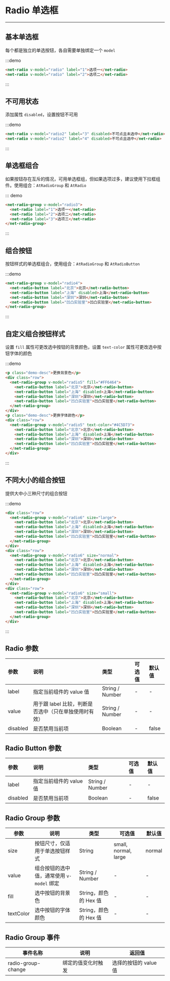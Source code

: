 # Radio 单选框

----

## 基本单选框

每个都是独立的单选按钮，各自需要单独绑定一个 `model`

:::demo
```html
<net-radio v-model="radio" label="1">选项一</net-radio>
<net-radio v-model="radio" label="2">选项二</net-radio>
```
:::

## 不可用状态

添加属性 `disabled`，设置按钮不可用

:::demo
```html
<net-radio v-model="radio2" label="3" disabled>不可点且未选中</net-radio>
<net-radio v-model="radio2" label="4" disabled>不可点且选中</net-radio>
```
:::

## 单选框组合

如果按钮存在互斥的情况，可用单选框组，但如果选项过多，建议使用下拉框组件。使用组合：`AtRadioGroup` 和 `AtRadio`

::: demo
```html
<net-radio-group v-model="radio3">
  <net-radio label="1">选项一</net-radio>
  <net-radio label="2">选项二</net-radio>
  <net-radio label="3">选项三</net-radio>
</net-radio-group>
```
:::


## 组合按钮

按钮样式的单选框组合，使用组合：`AtRadioGroup` 和 `AtRadioButton`

:::demo
```html
<net-radio-group v-model="radio4">
  <net-radio-button label="北京">北京</net-radio-button>
  <net-radio-button label="上海" disabled>上海</net-radio-button>
  <net-radio-button label="深圳">深圳</net-radio-button>
  <net-radio-button label="凹凸实验室">凹凸实验室</net-radio-button>
</net-radio-group>
```
:::

## 自定义组合按钮样式

设置 `fill` 属性可更改选中按钮的背景颜色，设置 `text-color` 属性可更改选中按钮字体的颜色

:::demo
```html
<p class="demo-desc">更换背景色</p>
<div class="row">
  <net-radio-group v-model="radio5" fill="#FF6464">
    <net-radio-button label="北京">北京</net-radio-button>
    <net-radio-button label="上海" disabled>上海</net-radio-button>
    <net-radio-button label="深圳">深圳</net-radio-button>
    <net-radio-button label="凹凸实验室">凹凸实验室</net-radio-button>
  </net-radio-group>
</div>
<p class="demo-desc">更换字体颜色</p>
<div class="row">
  <net-radio-group v-model="radio5" text-color="#4C5D73">
    <net-radio-button label="北京">北京</net-radio-button>
    <net-radio-button label="上海" disabled>上海</net-radio-button>
    <net-radio-button label="深圳">深圳</net-radio-button>
    <net-radio-button label="凹凸实验室">凹凸实验室</net-radio-button>
  </net-radio-group>
</div>
```
:::

## 不同大小的组合按钮

提供大中小三种尺寸的组合按钮

:::demo
```html
<div class="row">
  <net-radio-group v-model="radio6" size="large">
    <net-radio-button label="北京">北京</net-radio-button>
    <net-radio-button label="上海" disabled>上海</net-radio-button>
    <net-radio-button label="深圳">深圳</net-radio-button>
    <net-radio-button label="凹凸实验室">凹凸实验室</net-radio-button>
  </net-radio-group>
</div>
<div class="row">
  <net-radio-group v-model="radio6" size="normal">
    <net-radio-button label="北京">北京</net-radio-button>
    <net-radio-button label="上海" disabled>上海</net-radio-button>
    <net-radio-button label="深圳">深圳</net-radio-button>
    <net-radio-button label="凹凸实验室">凹凸实验室</net-radio-button>
  </net-radio-group>
</div>
<div class="row">
  <net-radio-group v-model="radio6" size="small">
    <net-radio-button label="北京">北京</net-radio-button>
    <net-radio-button label="上海" disabled>上海</net-radio-button>
    <net-radio-button label="深圳">深圳</net-radio-button>
    <net-radio-button label="凹凸实验室">凹凸实验室</net-radio-button>
  </net-radio-group>
</div>
```
:::

## Radio 参数

| 参数      | 说明          | 类型      | 可选值                           | 默认值  |
| :---------- | :-------------- | :---------- | :-----------------------------  | :-------- |
| label | 指定当前组件的 value 值 | String / Number | - | - |
| value | 用于跟 label 比较，判断是否选中（只在单独使用时有效） | String / Number | - | - |
| disabled | 是否禁用当前项 |Boolean | - | false |

## Radio Button 参数

| 参数      | 说明          | 类型      | 可选值                           | 默认值  |
| :---------- | :-------------- | :---------- | :-----------------------------  | :-------- |
| label | 指定当前组件的 value 值 | String / Number | - | - |
| disabled | 是否禁用当前项 |Boolean | - | false |

## Radio Group 参数

| 参数      | 说明          | 类型      | 可选值                           | 默认值  |
|---------- |-------------- |---------- |--------------------------------  |-------- |
| size | 按钮尺寸，仅适用于单选按钮样式 | String | small, normal, large | normal |
| value | 组合按钮的选中值，通常使用 `v-model` 绑定 | String / Number | - | - |
| fill | 选中按钮的背景色 | String，颜色的 Hex 值 | - | - |
| textColor | 选中按钮的字体颜色 | String，颜色的 Hex 值 | - | - |

## Radio Group 事件

| 事件名称      | 说明          | 返回值  |
|---------- |-------------- |---------- |
| radio-group-change | 绑定的值变化时触发 | 选择的按钮的 value 值 |

<style lang="scss" scoped>
  .row + .row {
    margin-top: 8px;
  }
</style>

<script>
  export default {
    data() {
      return {
        radio: '2',
        radio2: '4',
        radio3: '1',
        radio4: '深圳',
        radio5: '深圳',
        radio6: '深圳'
      }
    }
  }
</script>
